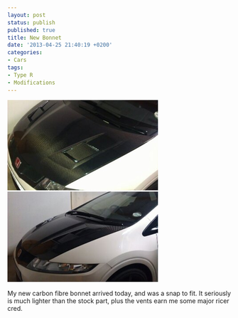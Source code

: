 ```yaml
---
layout: post
status: publish
published: true
title: New Bonnet
date: '2013-04-25 21:40:19 +0200'
categories:
- Cars
tags:
- Type R
- Modifications
---
```


![image](/assets/posts/2013-04-25-bonnet1.jpg)
![image](/assets/posts/2013-04-25-bonnet2.jpg)

My new carbon fibre bonnet arrived today, and was a snap to fit. It
seriously is much lighter than the stock part, plus the vents earn me
some major ricer cred.
